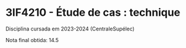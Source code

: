 # 3IF4210 - Étude de cas : technique
Disciplina cursada em 2023-2024 (CentraleSupélec)

Nota final obtida: 14.5
